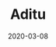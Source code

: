 ---
title: Aditu
description: Aditu is a stylish and modern dark theme with a clean and unique design.
image: '/assets/img/projects/aditu-preview.jpg'
price: 29
home: https://jekyllthemes.io/theme/aditu-blog-jekyll-theme
date: 2020-03-08
---